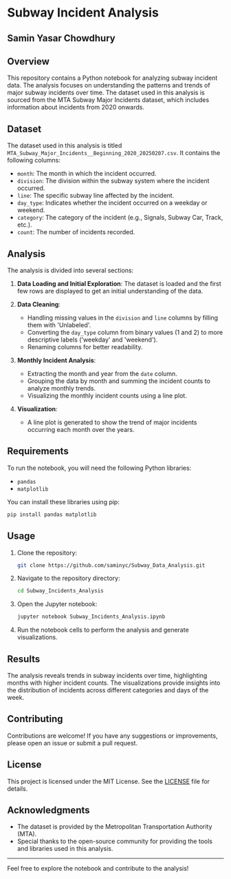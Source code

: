 # Subway Incident Analysis
## Samin Yasar Chowdhury
## Overview

This repository contains a Python notebook for analyzing subway incident data. The analysis focuses on understanding the patterns and trends of major subway incidents over time. The dataset used in this analysis is sourced from the MTA Subway Major Incidents dataset, which includes information about incidents from 2020 onwards.

## Dataset

The dataset used in this analysis is titled `MTA_Subway_Major_Incidents__Beginning_2020_20250207.csv`. It contains the following columns:

- `month`: The month in which the incident occurred.
- `division`: The division within the subway system where the incident occurred.
- `line`: The specific subway line affected by the incident.
- `day_type`: Indicates whether the incident occurred on a weekday or weekend.
- `category`: The category of the incident (e.g., Signals, Subway Car, Track, etc.).
- `count`: The number of incidents recorded.

## Analysis

The analysis is divided into several sections:

1. **Data Loading and Initial Exploration**: The dataset is loaded and the first few rows are displayed to get an initial understanding of the data.

2. **Data Cleaning**: 
   - Handling missing values in the `division` and `line` columns by filling them with 'Unlabeled'.
   - Converting the `day_type` column from binary values (1 and 2) to more descriptive labels ('weekday' and 'weekend').
   - Renaming columns for better readability.

3. **Monthly Incident Analysis**:
   - Extracting the month and year from the `date` column.
   - Grouping the data by month and summing the incident counts to analyze monthly trends.
   - Visualizing the monthly incident counts using a line plot.

4. **Visualization**:
   - A line plot is generated to show the trend of major incidents occurring each month over the years.

## Requirements

To run the notebook, you will need the following Python libraries:

- `pandas`
- `matplotlib`

You can install these libraries using pip:

```bash
pip install pandas matplotlib
```

## Usage

1. Clone the repository:

   ```bash
   git clone https://github.com/saminyc/Subway_Data_Analysis.git
   ```

2. Navigate to the repository directory:

   ```bash
   cd Subway_Incidents_Analysis
   ```

3. Open the Jupyter notebook:

   ```bash
   jupyter notebook Subway_Incidents_Analysis.ipynb
   ```

4. Run the notebook cells to perform the analysis and generate visualizations.

## Results

The analysis reveals trends in subway incidents over time, highlighting months with higher incident counts. The visualizations provide insights into the distribution of incidents across different categories and days of the week.

## Contributing

Contributions are welcome! If you have any suggestions or improvements, please open an issue or submit a pull request.

## License

This project is licensed under the MIT License. See the [LICENSE](LICENSE) file for details.

## Acknowledgments

- The dataset is provided by the Metropolitan Transportation Authority (MTA).
- Special thanks to the open-source community for providing the tools and libraries used in this analysis.

---

Feel free to explore the notebook and contribute to the analysis!
